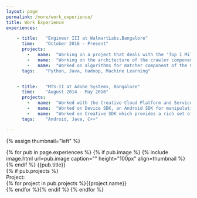 ```yaml
---
layout: page
permalink: /more/work_experience/
title: Work Experience
experiences:

    - title:   "Engineer III at WalmartLabs,Bangalore"
      time:    "October 2016 - Present"
      projects:
        -   name:  "Working on a project that deals with the 'Top 1 Million Items' in the world using various heuristic and data analysis techniques"
        -   name:  "Working on the architecture of the crawler component for the next generation CIA system"
        -   name:  "Worked on algorithms for matcher component of the CIA system."
      tags:    "Python, Java, Hadoop, Machine Learning"


    - title:   "MTS-II at Adobe Systems, Bangalore"
      time:    "August 2014 - May 2016"
      projects:
        -   name:  "Worked with the Creative Cloud Platform and Services team."
        -   name:  "Worked on Device SDK, an Android SDK for manipulating SVG images required by other mobile applications"
        -   name:  "Worked on Creative SDK which provides a rich set of components for a seamless workflow between mobile/desktop applications, Adobe tools and Creative Cloud Services."
      tags:    "Android, Java, C++"

---
```

{% assign thumbnail="left" %}

{% for pub in page.experiences %}
{% if pub.image %}
{% include image.html url=pub.image caption="" height="100px" align=thumbnail %}
{% endif %}
{{pub.title}}<br />
{% if pub.projects %}<br />Project:<br/> {% for project in pub.projects %}{{project.name}}<br/>{% endfor %}{% endif %}
{% endfor %}
